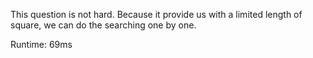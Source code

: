 This question is not hard. Because it provide us with a limited length of square, we can do the searching one by one.

Runtime: 69ms
